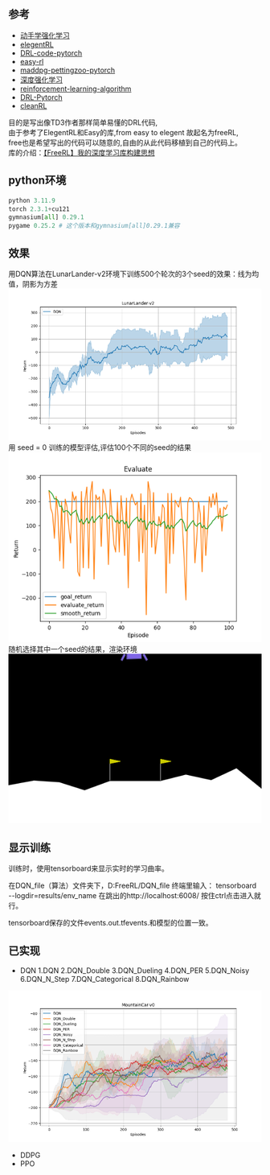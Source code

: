 ## 参考
* [动手学强化学习](https://hrl.boyuai.com/)
* [elegentRL](https://github.com/AI4Finance-Foundation/ElegantRL)
* [DRL-code-pytorch](https://github.com/Lizhi-sjtu/DRL-code-pytorch)
* [easy-rl](https://github.com/datawhalechina/easy-rl/blob/master/notebooks/DQN.ipynb)
* [maddpg-pettingzoo-pytorch](https://github.com/Git-123-Hub/maddpg-pettingzoo-pytorch)
* [深度强化学习](https://github.com/DeepRLChinese/DeepRL-Chinese/blob/master/04_dqn.py)
* [reinforcement-learning-algorithm](https://github.com/Git-123-Hub/reinforcement-learning-algorithm)
* [DRL-Pytorch](https://github.com/XinJingHao/DRL-Pytorch/)
* [cleanRL](https://github.com/vwxyzjn/cleanrl)

目的是写出像TD3作者那样简单易懂的DRL代码,  
由于参考了ElegentRL和Easy的库,from easy to elegent 故起名为freeRL,  
free也是希望写出的代码可以随意的,自由的从此代码移植到自己的代码上。  
库的介绍：[【FreeRL】我的深度学习库构建思想](https://blog.csdn.net/weixin_56760882/article/details/142176797)


## python环境
```python
python 3.11.9
torch 2.3.1+cu121
gymnasium[all] 0.29.1
pygame 0.25.2 # 这个版本和gymnasium[all]0.29.1兼容
```
## 效果
用DQN算法在LunarLander-v2环境下训练500个轮次的3个seed的效果：线为均值，阴影为方差
![alt text](DQN_file/learning_curves/LunarLander-v2/DQN.png)
用 seed = 0 训练的模型评估,评估100个不同的seed的结果
![alt text](DQN_file/results/LunarLander-v2/DQN_1/evaluate.png)
随机选择其中一个seed的结果，渲染环境
![alt text](DQN_file/results/LunarLander-v2/DQN_1/evaluate.gif)

## 显示训练
训练时，使用tensorboard来显示实时的学习曲率。

在DQN_file（算法）文件夹下，D:FreeRL/DQN_file 终端里输入：
tensorboard --logdir=results/env_name
在跳出的http://localhost:6008/ 按住ctrl点击进入就行。

tensorboard保存的文件events.out.tfevents.和模型的位置一致。

## 已实现
* DQN 1.DQN 
2.DQN_Double
3.DQN_Dueling
4.DQN_PER
5.DQN_Noisy
6.DQN_N_Step
7.DQN_Categorical
8.DQN_Rainbow

![alt text](image.png)

* DDPG
* PPO